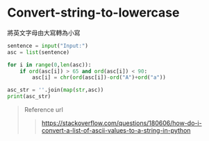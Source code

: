 # Convert-string-to-lowercase

將英文字母由大寫轉為小寫

``` py
sentence = input("Input:")
asc = list(sentence)

for i in range(0,len(asc)):
    if ord(asc[i]) > 65 and ord(asc[i]) < 90:
        asc[i] = chr(ord(asc[i])-ord("A")+ord("a"))

asc_str = ''.join(map(str,asc))
print(asc_str)
```

>Reference url
>>https://stackoverflow.com/questions/180606/how-do-i-convert-a-list-of-ascii-values-to-a-string-in-python